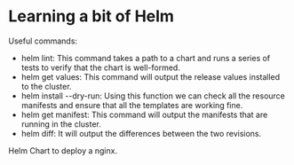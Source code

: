 # Learning a bit of Helm

Useful commands:

- helm lint: This command takes a path to a chart and runs a series of tests to verify that the chart is well-formed.
- helm get values: This command will output the release values installed to the cluster.
- helm install --dry-run: Using this function we can check all the resource manifests and ensure that all the templates are working fine.
- helm get manifest: This command will output the manifests that are running in the cluster.
- helm diff: It will output the differences between the two revisions.

Helm Chart to deploy a nginx.